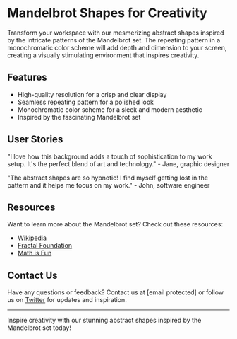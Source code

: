 <!--font:Poppins-->

# Mandelbrot Shapes for Creativity

Transform your workspace with our mesmerizing abstract shapes inspired by the intricate patterns of the Mandelbrot set. The repeating pattern in a monochromatic color scheme will add depth and dimension to your screen, creating a visually stimulating environment that inspires creativity.

## Features

- High-quality resolution for a crisp and clear display
- Seamless repeating pattern for a polished look
- Monochromatic color scheme for a sleek and modern aesthetic
- Inspired by the fascinating Mandelbrot set

## User Stories

"I love how this background adds a touch of sophistication to my work setup. It's the perfect blend of art and technology." - Jane, graphic designer

"The abstract shapes are so hypnotic! I find myself getting lost in the pattern and it helps me focus on my work." - John, software engineer

## Resources

Want to learn more about the Mandelbrot set? Check out these resources:

- [Wikipedia](#mandelbrot-set)
- [Fractal Foundation](#fractal-foundation)
- [Math is Fun](#math-is-fun)

## Contact Us

Have any questions or feedback? Contact us at [email protected] or follow us on [Twitter](#twitter) for updates and inspiration.

---

Inspire creativity with our stunning abstract shapes inspired by the Mandelbrot set today!

<!--

Write me content for website with wallpaper which alt text is:

"A wallpaper with a repeating pattern of abstract shapes inspired by the Mandelbrot set, in a monochromatic color scheme."

The name/title of the page should not be 1:1 copy of the alt text but rather a real content of the website which is using this wallpaper.

- Use markdown format 
- Start with heading
- Heading should be short and concise
- The content should look like a real website 
- The website should not be about the wallpaper, wallpaper is just a related background
- Heading should be contain work "wallpaper" or "background"
- Include real sections like references, contact, user stories, etc. use things relevant to the page purpose.
- Feel free to use structure like headings, bullets, numbering, blockquotes, paragraphs, horizontal lines, etc.
- You can use formatting like bold or _italic_
- You can include UTF-8 emojis
- Links should be only #hash anchors (and you can refer to the document itself)
- Do not include images


---


# Abstract Shapes Wallpaper Background for Your Creative Workspace

Decorate your workspace with our mesmerizing abstract shapes wallpaper background inspired by the Mandelbrot set. The repeating pattern of intricate shapes in a monochromatic color scheme will add depth and dimension to your screen, creating a visually stimulating environment that inspires creativity.

## Features

- High-quality resolution for a crisp and clear display
- Seamless repeating pattern for a polished look
- Monochromatic color scheme for a sleek and modern aesthetic
- Inspired by the fascinating Mandelbrot set

## User Stories

"I love how this wallpaper background adds a touch of sophistication to my work setup. It's the perfect blend of art and technology." - Jane, graphic designer

"The abstract shapes are so hypnotic! I find myself getting lost in the pattern and it helps me focus on my work." - John, software engineer

## References

Want to learn more about the Mandelbrot set? Check out these resources:

- [Wikipedia](#mandelbrot-set)
- [Fractal Foundation](#fractal-foundation)
- [Math is Fun](#math-is-fun)

## Contact Us

Have any questions or feedback? We'd love to hear from you! Contact us at [email protected] or follow us on [Twitter](#twitter) for updates and inspiration.

---

Upgrade your workspace with our stunning abstract shapes wallpaper background today!


---


Heading should not include word "wallpaper". The website should not be about the wallpaper itself, wallpaper is just a related background, rewrite whole content.


---


# Elevate Your Workspace with Abstract Shapes Inspired by the Mandelbrot Set

Transform your workspace with our mesmerizing abstract shapes inspired by the intricate patterns of the Mandelbrot set. The repeating pattern in a monochromatic color scheme will add depth and dimension to your screen, creating a visually stimulating environment that inspires creativity.

## Features

- High-quality resolution for a crisp and clear display
- Seamless repeating pattern for a polished look
- Monochromatic color scheme for a sleek and modern aesthetic
- Inspired by the fascinating Mandelbrot set

## User Stories

"I love how this background adds a touch of sophistication to my work setup. It's the perfect blend of art and technology." - Jane, graphic designer

"The abstract shapes are so hypnotic! I find myself getting lost in the pattern and it helps me focus on my work." - John, software engineer

## Resources

Want to learn more about the Mandelbrot set? Check out these resources:

- [Wikipedia](#mandelbrot-set)
- [Fractal Foundation](#fractal-foundation)
- [Math is Fun](#math-is-fun)

## Contact Us

Have any questions or feedback? We'd love to hear from you! Contact us at [email protected] or follow us on [Twitter](#twitter) for updates and inspiration.

---

Elevate your workspace with our stunning abstract shapes inspired by the Mandelbrot set today!


---


Heading is too long, rewrite whole content.


---


# Abstract Shapes Inspired by the Mandelbrot Set: Elevate Your Workspace

Transform your workspace with our mesmerizing abstract shapes inspired by the intricate patterns of the Mandelbrot set. The repeating pattern in a monochromatic color scheme will add depth and dimension to your screen, creating a visually stimulating environment that inspires creativity.

## Features

- High-quality resolution for a crisp and clear display
- Seamless repeating pattern for a polished look
- Monochromatic color scheme for a sleek and modern aesthetic
- Inspired by the fascinating Mandelbrot set

## User Stories

"I love how this background adds a touch of sophistication to my work setup. It's the perfect blend of art and technology." - Jane, graphic designer

"The abstract shapes are so hypnotic! I find myself getting lost in the pattern and it helps me focus on my work." - John, software engineer

## Resources

Want to learn more about the Mandelbrot set? Check out these resources:

- [Wikipedia](#mandelbrot-set)
- [Fractal Foundation](#fractal-foundation)
- [Math is Fun](#math-is-fun)

## Contact Us

Have any questions or feedback? We'd love to hear from you! Contact us at [email protected] or follow us on [Twitter](#twitter) for updates and inspiration.

---

Elevate your workspace with our stunning abstract shapes inspired by the Mandelbrot set today!


---


Heading is too long, rewrite whole content.


---


# Inspire Creativity with Abstract Shapes Inspired by the Mandelbrot Set

Transform your workspace with our mesmerizing abstract shapes inspired by the intricate patterns of the Mandelbrot set. The repeating pattern in a monochromatic color scheme will add depth and dimension to your screen, creating a visually stimulating environment that inspires creativity.

## Features

- High-quality resolution for a crisp and clear display
- Seamless repeating pattern for a polished look
- Monochromatic color scheme for a sleek and modern aesthetic
- Inspired by the fascinating Mandelbrot set

## User Stories

"I love how this background adds a touch of sophistication to my work setup. It's the perfect blend of art and technology." - Jane, graphic designer

"The abstract shapes are so hypnotic! I find myself getting lost in the pattern and it helps me focus on my work." - John, software engineer

## Resources

Want to learn more about the Mandelbrot set? Check out these resources:

- [Wikipedia](#mandelbrot-set)
- [Fractal Foundation](#fractal-foundation)
- [Math is Fun](#math-is-fun)

## Contact Us

Have any questions or feedback? Contact us at [email protected] or follow us on [Twitter](#twitter) for updates and inspiration.

---

Inspire creativity with our stunning abstract shapes inspired by the Mandelbrot set today!


---


Write me a Google font which is best fitting for the website.

Pick from the list:
- Roboto
- Dancing Script
- Lato
- Alegreya
- Raleway
- Open Sans
- IBM Plex Sans
- Exo 2
- Inter
- Barlow Condensed
- Lobster
- Great Vibes
- Poppins
- Orbitron
- Montserrat
- Futura
- Playfair Display


Write just the font name nothing else.


---


Poppins

-->
